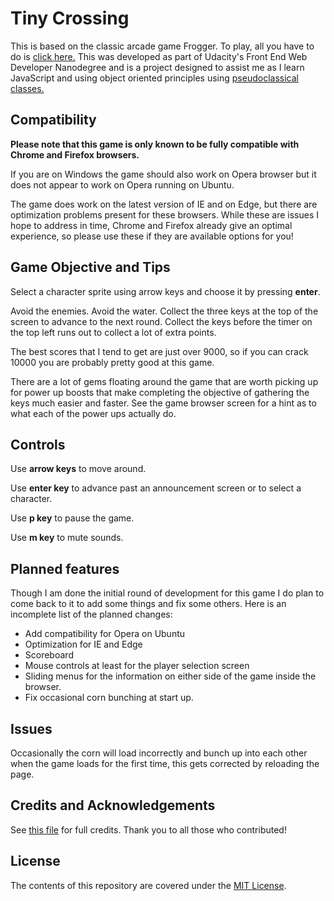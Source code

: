Tiny Crossing
===============================

This is based on the classic arcade game Frogger. To play, all you have to do is
[click here.](http://andreicommunication.github.io/tiny-crossing) This was
developed as part of Udacity's Front End Web Developer Nanodegree and is a 
project designed to assist me as I learn JavaScript and using object oriented 
principles using [pseudoclassical classes.](https://docs.google.com/document/d/1F9DY2TtWbI29KSEIot1WXRqqao7OCd7OOC2W3oubSmc/pub?embedded=true#h.lf0pgel7i8pr)

## Compatibility

**Please note that this game is only known to be fully compatible with Chrome 
and Firefox browsers.** 

If you are on Windows the game should also work on Opera browser but it does not
appear to work on Opera running on Ubuntu. 

The game does work on the latest version of IE and on Edge, but there are 
optimization problems present for these browsers. While these are issues I hope 
to address in time, Chrome and Firefox already give an optimal experience, so 
please use these if they are available options for you!

## Game Objective and Tips

Select a character sprite using arrow keys and choose it by pressing **enter**.

Avoid the enemies. Avoid the water. Collect the three keys at the top of the 
screen to advance to the next round. Collect the keys before the timer on the 
top left runs out to collect a lot of extra points. 

The best scores that I tend to get are just over 9000, so if you can crack 10000 
you are probably pretty good at this game.

There are a lot of gems floating around the game that are worth picking up for 
power up boosts that make completing the objective of gathering the keys much 
easier and faster. See the game browser screen for a hint as to what each of the 
power ups actually do.

## Controls

Use **arrow keys** to move around.

Use **enter key** to advance past an announcement screen or to select a 
character.

Use **p key** to pause the game.

Use **m key** to mute sounds.

## Planned features

Though I am done the initial round of development for this game I do plan to 
come back to it to add some things and fix some others. Here is an incomplete 
list of the planned changes:

- Add compatibility for Opera on Ubuntu
- Optimization for IE and Edge
- Scoreboard
- Mouse controls at least for the player selection screen
- Sliding menus for the information on either side of the game inside the 
browser. 
- Fix occasional corn bunching at start up.

## Issues

Occasionally the corn will load incorrectly and bunch up into each other when 
the game loads for the first time, this gets corrected by reloading the page.

## Credits and Acknowledgements

See [this file](https://github.com/AndreiCommunication/tiny-crossing/blob/master/credits.md) 
for full credits. Thank you to all those who contributed!

## License 

The contents of this repository are covered under the [MIT License](https://github.com/AndreiCommunication/tiny-crossing/blob/master/LICENSE).